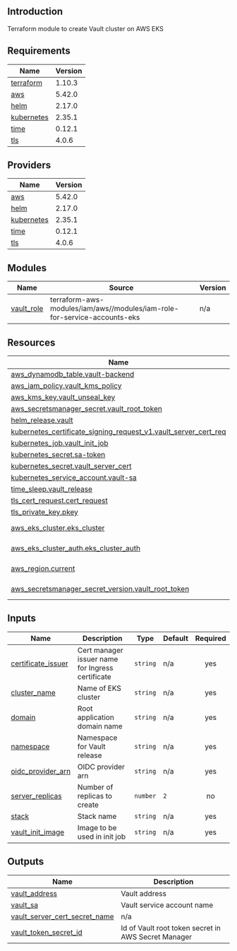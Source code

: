## Introduction
Terraform module to create Vault cluster on AWS EKS

<!-- BEGIN_TF_DOCS -->
## Requirements

| Name | Version |
|------|---------|
| <a name="requirement_terraform"></a> [terraform](#requirement\_terraform) | 1.10.3 |
| <a name="requirement_aws"></a> [aws](#requirement\_aws) | 5.42.0 |
| <a name="requirement_helm"></a> [helm](#requirement\_helm) | 2.17.0 |
| <a name="requirement_kubernetes"></a> [kubernetes](#requirement\_kubernetes) | 2.35.1 |
| <a name="requirement_time"></a> [time](#requirement\_time) | 0.12.1 |
| <a name="requirement_tls"></a> [tls](#requirement\_tls) | 4.0.6 |

## Providers

| Name | Version |
|------|---------|
| <a name="provider_aws"></a> [aws](#provider\_aws) | 5.42.0 |
| <a name="provider_helm"></a> [helm](#provider\_helm) | 2.17.0 |
| <a name="provider_kubernetes"></a> [kubernetes](#provider\_kubernetes) | 2.35.1 |
| <a name="provider_time"></a> [time](#provider\_time) | 0.12.1 |
| <a name="provider_tls"></a> [tls](#provider\_tls) | 4.0.6 |

## Modules

| Name | Source | Version |
|------|--------|---------|
| <a name="module_vault_role"></a> [vault\_role](#module\_vault\_role) | terraform-aws-modules/iam/aws//modules/iam-role-for-service-accounts-eks | n/a |

## Resources

| Name | Type |
|------|------|
| [aws_dynamodb_table.vault-backend](https://registry.terraform.io/providers/hashicorp/aws/5.42.0/docs/resources/dynamodb_table) | resource |
| [aws_iam_policy.vault_kms_policy](https://registry.terraform.io/providers/hashicorp/aws/5.42.0/docs/resources/iam_policy) | resource |
| [aws_kms_key.vault_unseal_key](https://registry.terraform.io/providers/hashicorp/aws/5.42.0/docs/resources/kms_key) | resource |
| [aws_secretsmanager_secret.vault_root_token](https://registry.terraform.io/providers/hashicorp/aws/5.42.0/docs/resources/secretsmanager_secret) | resource |
| [helm_release.vault](https://registry.terraform.io/providers/hashicorp/helm/2.17.0/docs/resources/release) | resource |
| [kubernetes_certificate_signing_request_v1.vault_server_cert_req](https://registry.terraform.io/providers/hashicorp/kubernetes/2.35.1/docs/resources/certificate_signing_request_v1) | resource |
| [kubernetes_job.vault_init_job](https://registry.terraform.io/providers/hashicorp/kubernetes/2.35.1/docs/resources/job) | resource |
| [kubernetes_secret.sa-token](https://registry.terraform.io/providers/hashicorp/kubernetes/2.35.1/docs/resources/secret) | resource |
| [kubernetes_secret.vault_server_cert](https://registry.terraform.io/providers/hashicorp/kubernetes/2.35.1/docs/resources/secret) | resource |
| [kubernetes_service_account.vault-sa](https://registry.terraform.io/providers/hashicorp/kubernetes/2.35.1/docs/resources/service_account) | resource |
| [time_sleep.vault_release](https://registry.terraform.io/providers/hashicorp/time/0.12.1/docs/resources/sleep) | resource |
| [tls_cert_request.cert_request](https://registry.terraform.io/providers/hashicorp/tls/4.0.6/docs/resources/cert_request) | resource |
| [tls_private_key.pkey](https://registry.terraform.io/providers/hashicorp/tls/4.0.6/docs/resources/private_key) | resource |
| [aws_eks_cluster.eks_cluster](https://registry.terraform.io/providers/hashicorp/aws/5.42.0/docs/data-sources/eks_cluster) | data source |
| [aws_eks_cluster_auth.eks_cluster_auth](https://registry.terraform.io/providers/hashicorp/aws/5.42.0/docs/data-sources/eks_cluster_auth) | data source |
| [aws_region.current](https://registry.terraform.io/providers/hashicorp/aws/5.42.0/docs/data-sources/region) | data source |
| [aws_secretsmanager_secret_version.vault_root_token](https://registry.terraform.io/providers/hashicorp/aws/5.42.0/docs/data-sources/secretsmanager_secret_version) | data source |

## Inputs

| Name | Description | Type | Default | Required |
|------|-------------|------|---------|:--------:|
| <a name="input_certificate_issuer"></a> [certificate\_issuer](#input\_certificate\_issuer) | Cert manager issuer name for Ingress certificate | `string` | n/a | yes |
| <a name="input_cluster_name"></a> [cluster\_name](#input\_cluster\_name) | Name of EKS cluster | `string` | n/a | yes |
| <a name="input_domain"></a> [domain](#input\_domain) | Root application domain name | `string` | n/a | yes |
| <a name="input_namespace"></a> [namespace](#input\_namespace) | Namespace for Vault release | `string` | n/a | yes |
| <a name="input_oidc_provider_arn"></a> [oidc\_provider\_arn](#input\_oidc\_provider\_arn) | OIDC provider arn | `string` | n/a | yes |
| <a name="input_server_replicas"></a> [server\_replicas](#input\_server\_replicas) | Number of replicas to create | `number` | `2` | no |
| <a name="input_stack"></a> [stack](#input\_stack) | Stack name | `string` | n/a | yes |
| <a name="input_vault_init_image"></a> [vault\_init\_image](#input\_vault\_init\_image) | Image to be used in init job | `string` | n/a | yes |

## Outputs

| Name | Description |
|------|-------------|
| <a name="output_vault_address"></a> [vault\_address](#output\_vault\_address) | Vault address |
| <a name="output_vault_sa"></a> [vault\_sa](#output\_vault\_sa) | Vault service account name |
| <a name="output_vault_server_cert_secret_name"></a> [vault\_server\_cert\_secret\_name](#output\_vault\_server\_cert\_secret\_name) | n/a |
| <a name="output_vault_token_secret_id"></a> [vault\_token\_secret\_id](#output\_vault\_token\_secret\_id) | Id of Vault root token secret in AWS Secret Manager |
<!-- END_TF_DOCS -->
